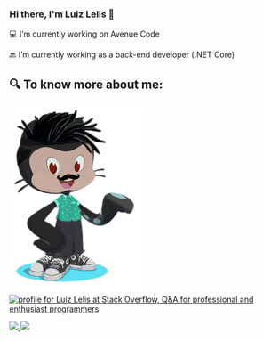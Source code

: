 ### Hi there, I'm Luiz Lelis 👋

💻 I’m currently working on Avenue Code

🔙 I’m currently working as a back-end developer (.NET Core)

## 🔍 To know more about me:

<a>
  <img align="left" width="240" border-right="4px" height="340" src="https://github.com/luizhlelis/luizhlelis/blob/master/lelis-octocat.png?raw=true">
</a>

<a href="https://stackoverflow.com/users/5610329/luiz-lelis"><img src="https://stackoverflow.com/users/flair/5610329.png" width="208" height="58" alt="profile for Luiz Lelis at Stack Overflow, Q&amp;A for professional and enthusiast programmers" title="profile for Luiz Lelis at Stack Overflow, Q&amp;A for professional and enthusiast programmers"></a>

<a href="https://twitter.com/luizhlelis">
  <img src="https://img.shields.io/badge/Twitter-1DA1F2?style=for-the-badge&logo=twitter&logoColor=white" />
</a>
<a href="https://www.linkedin.com/in/luizhlelis/">
  <img src="https://img.shields.io/badge/LinkedIn-0077B5?style=for-the-badge&logo=linkedin&logoColor=white" />
</a>